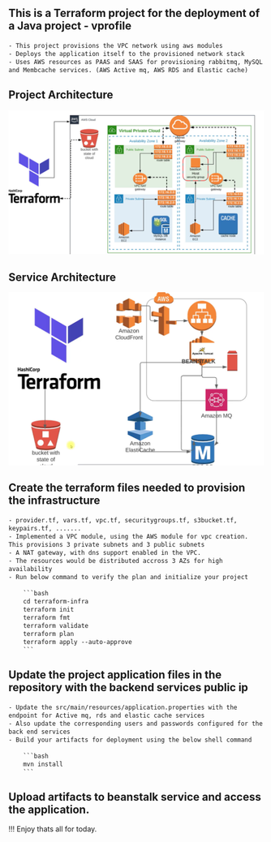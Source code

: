 ## This is a Terraform project for the deployment of a Java project - vprofile 

    - This project provisions the VPC network using aws modules 
    - Deploys the application itself to the provisioned network stack 
    - Uses AWS resources as PAAS and SAAS for provisioning rabbitmq, MySQL and Membcache services. (AWS Active mq, AWS RDS and Elastic cache)

## Project Architecture 

![alt text](pictures/image.png)

## Service Architecture 

![alt text](pictures/image1.png)

## Create the terraform files needed to provision the infrastructure 
    - provider.tf, vars.tf, vpc.tf, securitygroups.tf, s3bucket.tf, keypairs.tf, .......
    - Implemented a VPC module, using the AWS module for vpc creation. This provisions 3 private subnets and 3 public subnets 
    - A NAT gateway, with dns support enabled in the VPC. 
    - The resources would be distributed accross 3 AZs for high availability 
    - Run below command to verify the plan and initialize your project 

        ```bash
        cd terraform-infra
        terraform init
        terraform fmt
        terraform validate
        terraform plan 
        terraform apply --auto-approve
        ```
## Update the project application files in the repository with the backend services public ip

    - Update the src/main/resources/application.properties with the endpoint for Active mq, rds and elastic cache services
    - Also update the corresponding users and passwords configured for the back end services
    - Build your artifacts for deployment using the below shell command 
    
        ```bash
        mvn install
        ```

## Upload artifacts to beanstalk service and access the application. 

!!! Enjoy thats all for today. 